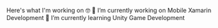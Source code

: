 Here's what I'm working on 🤓
🔭 I’m currently working on Mobile Xamarin Development
🌱 I’m currently learning Unity Game Development
